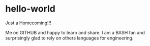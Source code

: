 # hello-world
Just a Homecoming!!!

Me on GITHUB and happy to learn and share.
I am a BASH fan and surprisingly glad to rely on others languages for engineering.

